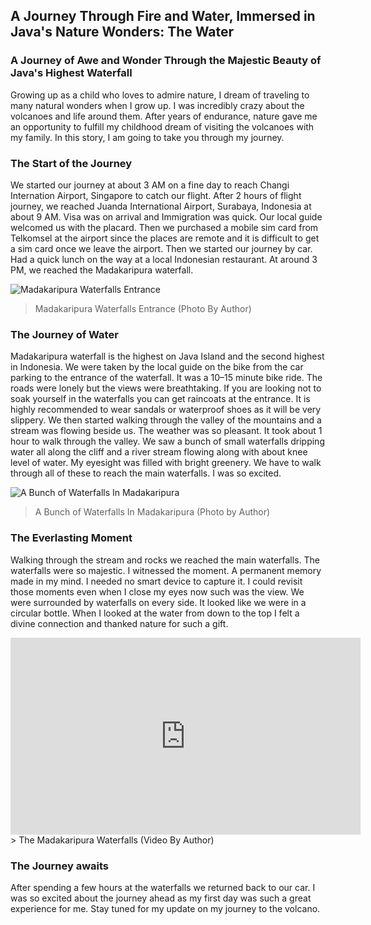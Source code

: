 ## A Journey Through Fire and Water, Immersed in Java's Nature Wonders: The Water
### A Journey of Awe and Wonder Through the Majestic Beauty of Java's Highest Waterfall

Growing up as a child who loves to admire nature, I dream of traveling to many natural wonders when I grow up. I was incredibly crazy about the volcanoes and life around them. After years of endurance, nature gave me an opportunity to fulfill my childhood dream of visiting the volcanoes with my family. In this story, I am going to take you through my journey.

### The Start of the Journey
We started our journey at about 3 AM on a fine day to reach Changi Internation Airport, Singapore to catch our flight. After 2 hours of flight journey, we reached Juanda International Airport, Surabaya, Indonesia at about 9 AM. Visa was on arrival and Immigration was quick. Our local guide welcomed us with the placard. Then we purchased a mobile sim card from Telkomsel at the airport since the places are remote and it is difficult to get a sim card once we leave the airport. Then we started our journey by car. Had a quick lunch on the way at a local Indonesian restaurant. At around 3 PM, we reached the Madakaripura waterfall.

![Madakaripura Waterfalls Entrance](https://github.com/ethirajsrinivasan/blogs/assets/7569031/874fdecb-2de0-4698-af5e-9049113bb76c)
> Madakaripura Waterfalls Entrance (Photo By Author)

### The Journey of Water
Madakaripura waterfall is the highest on Java Island and the second highest in Indonesia. We were taken by the local guide on the bike from the car parking to the entrance of the waterfall. It was a 10–15 minute bike ride. The roads were lonely but the views were breathtaking. If you are looking not to soak yourself in the waterfalls you can get raincoats at the entrance. It is highly recommended to wear sandals or waterproof shoes as it will be very slippery. We then started walking through the valley of the mountains and a stream was flowing beside us. The weather was so pleasant. It took about 1 hour to walk through the valley. We saw a bunch of small waterfalls dripping water all along the cliff and a river stream flowing along with about knee level of water. My eyesight was filled with bright greenery. We have to walk through all of these to reach the main waterfalls. I was so excited.

![A Bunch of Waterfalls In Madakaripura](https://github.com/ethirajsrinivasan/blogs/assets/7569031/395cc65a-97cd-48b1-be41-3737c8b3573b)
> A Bunch of Waterfalls In Madakaripura (Photo by Author)

### The Everlasting Moment
Walking through the stream and rocks we reached the main waterfalls. The waterfalls were so majestic. I witnessed the moment. A permanent memory made in my mind. I needed no smart device to capture it. I could revisit those moments even when I close my eyes now such was the view. We were surrounded by waterfalls on every side. It looked like we were in a circular bottle. When I looked at the water from down to the top I felt a divine connection and thanked nature for such a gift.

<iframe width="560" height="315" src="https://www.youtube.com/embed/hchtg-IPiJY" title="YouTube video player" frameborder="0" allow="accelerometer; autoplay; clipboard-write; encrypted-media; gyroscope; picture-in-picture; web-share" allowfullscreen></iframe>
> The Madakaripura Waterfalls (Video By Author)

### The Journey awaits
After spending a few hours at the waterfalls we returned back to our car. I was so excited about the journey ahead as my first day was such a great experience for me. Stay tuned for my update on my journey to the volcano.
